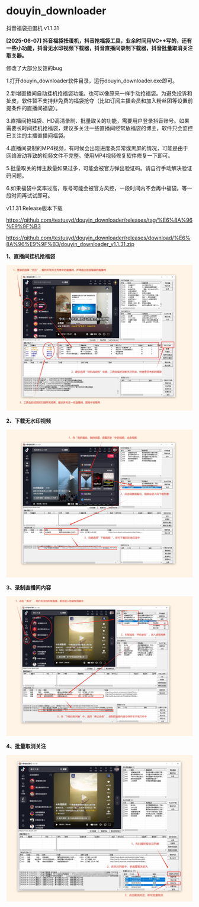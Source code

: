 # douyin_downloader


抖音福袋扭蛋机 v1.1.31



**[2025-06-07] 抖音福袋扭蛋机，抖音抢福袋工具，业余时间用VC++写的，还有一些小功能，抖音无水印视频下载器，抖音直播间录制下载器，抖音批量取消关注取关器。**


修改了大部分反馈的bug


1.打开douyin_downloader软件目录，运行douyin_downloader.exe即可。


2.新增直播间自动挂机抢福袋功能。也可以像原来一样手动抢福袋。为避免投诉和扯皮，软件暂不支持非免费的福袋抢夺（比如订阅主播会员和加入粉丝团等设置前提条件的直播间福袋）。


3.直播间抢福袋、HD高清录制、批量取关的功能，需要用户登录抖音账号。如果需要长时间挂机抢福袋，建议多关注一些直播间经常放福袋的博主，软件只会监控已关注的主播直播间福袋。


4.直播间录制的MP4视频，有时候会出现进度条异常或黑屏的情况，可能是由于网络波动导致的视频文件不完整。使用MP4视频修复软件修复一下即可。


5.批量取关的博主数量如果过多，可能会被官方弹出验证码。请自行手动解决验证码问题。


6.如果福袋中奖率过高，账号可能会被官方风控，一段时间内不会再中福袋。等一段时间再试试即可。




v1.1.31 Release版本下载


https://github.com/testusyd/douyin_downloader/releases/tag/%E6%8A%96%E9%9F%B3


https://github.com/testusyd/douyin_downloader/releases/download/%E6%8A%96%E9%9F%B3/douyin_downloader_v1.1.31.zip



**1、直播间挂机抢福袋**

![下载无水印视频](使用教程/1、直播间挂机抢福袋.png "直播间挂机抢福袋")

**2、下载无水印视频**

![下载无水印视频](使用教程/2、下载无水印视频.png "下载无水印视频")

**3、录制直播间内容**

![录制直播间视频](使用教程/3、录制直播间内容.png "录制直播间内容")

**4、批量取消关注**

![批量取消关注](使用教程/4、批量取消关注.png "批量取消关注")


